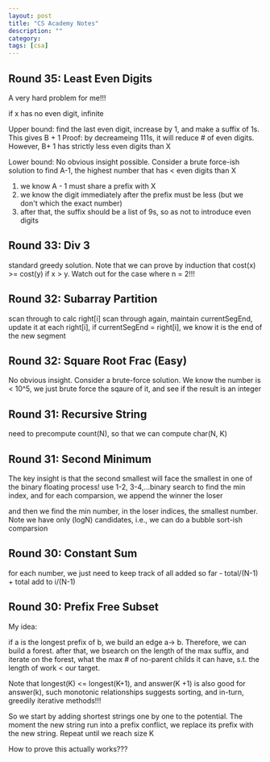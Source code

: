 ```yaml
---
layout: post
title: "CS Academy Notes"
description: ""
category: 
tags: [csa]
---
```


Round 35:  Least Even Digits
--------
A very hard problem for me!!!

if x has no even digit, infinite

Upper bound: find the last even digit, increase by 1, and make a suffix of 1s. This gives B + 1
Proof: by decreameing 111s, it will reduce # of even digits. However, B+ 1 has strictly less even digits than X

Lower bound: 
No obvious insight possible. Consider a brute force-ish solution to find A-1, the highest number that has < even digits than X
1. we know A - 1 must share a prefix with X
2. we know the digit immediately after the prefix must be less (but we don't which the exact number)
3. after that, the suffix should be a list of 9s, so as not to introduce even digits


Round 33: Div 3
--------
standard greedy solution. Note that we can prove by induction that cost(x) >= cost(y) if x > y. Watch out for the case where n = 2!!!


Round 32: Subarray Partition
---------
scan through to calc right[i]
scan through again, maintain currentSegEnd, update it at each right[i], if currentSegEnd = right[i], we know it is the end of the new segment 

Round 32: Square Root Frac (Easy)
--------
No obvious insight. Consider a brute-force solution. We know the number is < 10^5, we just brute force the sqaure of it, and see if the result is an integer


Round 31: Recursive String
---------
need to precompute count(N), so that we can compute char(N, K)

Round 31: Second Minimum
---------
The key insight is that the second smallest will face the smallest in one of the binary floating process!
use 1-2, 3-4,...binary search to find the min index, and for each comparsion, we append the winner the loser

and then we find the min number, in the loser indices, the smallest number. Note we have only (logN) candidates, i.e., we can do a bubble sort-ish comparsion

Round 30: Constant Sum
---------
for each number, we just need to keep track of all added so far - total/(N-1) + total add to i/(N-1)

Round 30: Prefix Free Subset
---------
My idea: 

if a is the longest prefix of b, we build an edge a-> b. Therefore, we can build a forest. after that, we bsearch on the length of the max suffix, and iterate on the forest, what the max # of no-parent childs it can have, s.t. the length of work < our target.

Note that longest(K) <= longest(K+1), and answer(K +1) is also good for answer(k), such monotonic relationships suggests sorting, and in-turn, greedily iterative methods!!!

So we start by adding shortest strings one by one to the potential. The moment the new string run into a prefix conflict, we replace its prefix with the new string. Repeat until we reach size K

How to prove this actually works???

